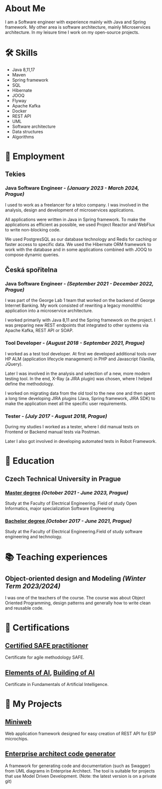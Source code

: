 # About Me

I am a Software engineer with experience mainly with Java and Spring
framework. My other area is software architecture, mainly Microservices
architecture. In my leisure time I work on my open-source projects.

# :hammer_and_wrench: Skills

* Java 8,11,17
* Maven
* Spring framework
* SQL
* Hibernate
* JOOQ
* Flyway
* Apache Kafka
* Docker
* REST API
* UML
* Software architecture
* Data structures
* Algorithms

# :memo: Employment

## Tekies

### Java Software Engineer - *(January 2023 - March 2024, Prague)*

I used to work as a freelancer for a telco company. I was involved in the analysis, design and development of
microservices applications.

All applications were written in Java in Spring framework. To make the applications as efficient as possible, we used
Project Reactor and WebFlux to write non-blocking code.

We used PostgresSQL as our database technology and Redis for caching or faster access to specific data.
We used the Hibernate ORM framework to work with the database and in some applications combined with JOOQ to compose
dynamic queries.

## Česká spořitelna

### Java Software Engineer - *(September 2021 - December 2022, Prague)*

I was part of the George Lab 1 team that worked on the backend of George Internet Banking. My work consisted of
rewriting a legacy monolithic application into a microservice architecture.

I worked primarily with Java 8,11 and the Spring framework on the project. I was preparing new REST endpoints that
integrated to other systems via Apache Kafka, REST API or SOAP.

### Tool Developer - *(August 2018 - September 2021, Prague)*

I worked as a test tool developer. At first we developed additional tools over HP ALM (application lifecycle management)
in PHP and Javascript (Vanilla, JQuery).

Later I was involved in the analysis and selection of a new, more modern testing tool. In the end, X-Ray (a JIRA plugin)
was chosen, where I helped define the methodology.

I worked on migrating data from the old tool to the new one and then spent a long time developing JIRA plugins (Java,
Spring framework, JIRA SDK) to make the application meet all the specific user requirements.

### Tester - *(July 2017 - August 2018, Prague)*

During my studies I worked as a tester, where I did manual tests on Frontend or Backend manual tests via Postman.

Later I also got involved in developing automated tests in Robot Framework.

# :school: Education

## Czech Technical University in Prague

### [Master degree](https://dspace.cvut.cz/handle/10467/109230) *(October 2021 - June 2023, Prague)*

Study at the Faculty of Electrical Engineering. Field of study Open
Informatics, major specialization Software Engineering

### [Bachelor degree ](https://dspace.cvut.cz/handle/10467/94750) *(October 2017 - June 2021, Prague)*

Study at the Faculty of Electrical Engineering.Field of study software
engineering and technology.

# :books: Teaching experiences

## Object-oriented design and Modeling *(Winter Term 2023/2024)*

I was one of the teachers of the course. The course was about Object Oriented Programming, design patterns and generally
how to write clean
and reusable code.

# :scroll: Certifications

## [Certified SAFE practitioner](https://www.credly.com/badges/0b8be090-b01e-492f-aaf8-bd83e9d86a88/linked_in_profile)

Certificate for agile methodology SAFE.

## [Elements of AI](https://certificates.mooc.fi/validate/epj87ieiyxm), [Building of AI](https://certificates.mooc.fi/validate/int3et5qo9f)

Certificate in Fundamentals of Artificial Intelligence.

# :game_die: My Projects

## [Miniweb](https://github.com/mmasata/miniweb)

Web application framework designed for easy creation of REST API for
ESP microchips.

## [Enterprise architect code generator](https://github.com/mmasata/enterprise-architect-code-generator)

A framework for generating code and documentation (such as Swagger)
from UML diagrams in Enterprise Architect. The tool is suitable for
projects that use Model Driven Development. (Note: the latest version is
on a private git)